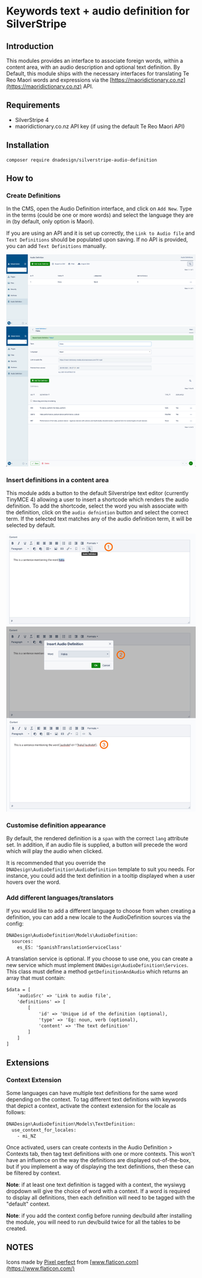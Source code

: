 # Keywords  text + audio definition for SilverStripe

## Introduction

This modules provides an interface to associate foreign words, within a content area, with an audio description and optional text definition. By Default, this module ships with the necessary interfaces for translating Te Reo Maori words and expressions via the [https://maoridictionary.co.nz](https://maoridictionary.co.nz) API.

## Requirements

* SilverStripe 4
* maoridictionary.co.nz API key (if using the default Te Reo Maori API)

## Installation

```
composer require dnadesign/silverstripe-audio-definition
```

## How to

### Create Definitions

In the CMS, open the Audio Definition interface, and click on `Add New`.
Type in the terms (could be one or more words) and select the language they are in (by default, only option is Maori).

If you are using an API and it is set up correctly, the `Link to Audio file` and `Text Definitions` should be populated upon saving.
If no API is provided, you can add `Text Definitions` manually.

![](docs/en/_images/audio-definition-cms-section.png)
![](docs/en/_images/saved-audio-definition.png)

### Insert definitions in a content area

This module adds a button to the default Silverstripe text editor (currently TinyMCE 4) allowing a user to insert a shortcode which renders the audio definition. 
To add the shortcode, select the word you wish associate with the definition, click on the `audio defnintion` button and select the correct term. If the selected text matches any of the audio definition term, it will be selected by default.

![](docs/en/_images/audio-definition-wysiwyg.jpeg)

### Customise definition appearance

By default, the rendered definition is a `span` with the correct `lang` attribute set.
In addition, if an audio file is supplied, a button will precede the word which will play the audio when clicked.

It is recommended that you override the `DNADesign\AudioDefinition\AudioDefinition` template to suit you needs.
For instance, you could add the text definition in a tooltip displayed when a user hovers over the word.

### Add different languages/translators

If you would like to add a different language to choose from when creating a definition, you can add a new locale to the AudioDefinition sources via the config:
```
DNADesign\AudioDefinition\Models\AudioDefinition:
  sources:
    es_ES: 'SpanishTranslationServiceClass'
```
A translation service is optional. If you choose to use one, you can create a new service which must implement `DNADesign\AudioDefinition\Services`. This class must define a method `getDefinitionAndAudio` which returns an array that must contain:
```
$data = [
    'audioSrc' => 'Link to audio file',
    'definitions' => [
        [
            'id' => 'Unique id of the definition (optional),
            'type' => 'Eg: noun, verb (optional),
            'content' => 'The text definition'
        ]
    ]
]
```

## Extensions

### Context Extension
Some languages can have multiple text definitions for the same word depending on the context.
To tag different text definitions with keywords that depict a context, activate the context extension for the locale as follows:
```
DNADesign\AudioDefinition\Models\TextDefinition:
  use_context_for_locales:
    - mi_NZ
```
Once activated, users can create contexts in the Audio Definition > Contexts tab, then tag text definitions with one or more contexts.
This won't have an influence on the way the definitions are displayed out-of-the-box, but if you implement a way of displaying the text definitions, then these can be filtered by context.

**Note**: if at least one text definition is tagged with a context, the wysiwyg dropdown will give the choice of word with a context. If a word is required to display all definitions, then each definition will need to be tagged with the "default" context.

**Note**: if you add the context config before running dev/build after installing the module, you will need to run dev/build twice for all the tables to be created.

## NOTES
Icons made by [Pixel perfect](https://www.flaticon.com/authors/pixel-perfect) from [www.flaticon.com](https://www.flaticon.com/)

